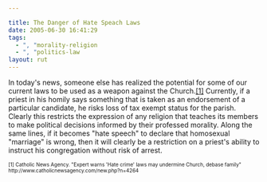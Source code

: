 ```yaml
---

title: The Danger of Hate Speach Laws
date: 2005-06-30 16:41:29
tags:
  - ", "morality-religion
  - ", "politics-law
layout: rut
---
```


<p>In today's news, someone else has realized the potential for some of our current laws to be used as a weapon against the Church.<a href="http://www.catholicnewsagency.com/new.php?n=4264">[1]</a> Currently, if a priest in his homily says something that is taken as an endorsement of a particular candidate, he risks loss of tax exempt status for the parish.  Clearly this restricts the expression of any religion that teaches its members to make political decisions informed by their professed morality.  Along the same lines, if it becomes "hate speech" to declare that homosexual "marriage" is wrong, then it will clearly be a restriction on a priest's ability to instruct his congregation without risk of arrest.</p>  <font size="-2"> [1] Catholic News Agency. "Expert warns 'Hate crime' laws may undermine Church, debase family" http://www.catholicnewsagency.com/new.php?n=4264 </font>

